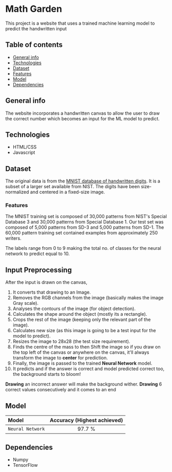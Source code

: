 # Math Garden
This project is a website that uses a trained machine learning model to predict the handwritten input

## Table of contents
* [General info](#general-info)
* [Technologies](#technologies)
* [Dataset](#dataset)
* [Features](#features)
* [Model](#model)
* [Dependencies](#dependencies)

## General info
The website incorporates a handwritten canvas to allow the user to draw the correct number which becomes an input for the ML model to predict. 

## Technologies
* HTML/CSS
* Javascript

## Dataset
The original data is from the [MNIST database of handwritten digits](http://yann.lecun.com/exdb/mnist/). It is a subset of a larger set available from NIST. The digits have been size-normalized and centered in a fixed-size image.

### Features

The MNIST training set is composed of 30,000 patterns from NIST's Special Database 3 and 30,000 patterns from Special Database 1. Our test set was composed of 5,000 patterns from SD-3 and 5,000 patterns from SD-1. The 60,000 pattern training set contained examples from approximately 250 writers.

The labels range from 0 to 9 making the total no. of classes for the neural network to predict equal to 10. 

## Input Preprocessing
After the input is drawn on the canvas,

1. It converts that drawing to an Image.
2. Removes the RGB channels from the image (basically makes the image Gray scale).
3. Analyses the contours of the image (for object detection).
4. Calculates the shape around the object (mostly its a rectangle).
5. Crops the rest of the image (keeping only the relevant part of the image).
6. Calculates new size (as this image is going to be a test input for the model to predict).
7. Resizes the image to 28x28 (the test size requirement).
8. Finds the centre of the mass to then Shift the image so if you draw on the top left of the canvas or anywhere on the canvas, it'll always transform the image to **center** for prediction.
9. Finally, the image is passed to the trained **Neural Network** model.
10. It predicts and if the answer is correct and model predicted correct too, the background starts to bloom!

**Drawing** an incorrect answer will make the background wither.
**Drawing** 6 correct values consecutively and it comes to an end

## Model

| Model | Accuracy (Highest achieved) |
| :---  |     :---:      |
| `Neural Network` | 97.7 %|

## Dependencies
* Numpy
* TensorFlow

